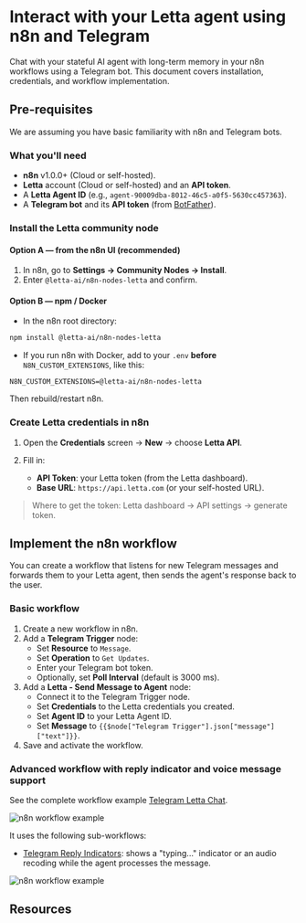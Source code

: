 # Interact with your Letta agent using n8n and Telegram

Chat with your stateful AI agent with long-term memory in your n8n workflows using a Telegram bot.
This document covers installation, credentials, and workflow implementation.

## Pre-requisites

We are assuming you have basic familiarity with n8n and Telegram bots.

### What you'll need

* **n8n** v1.0.0+ (Cloud or self-hosted).
* **Letta** account (Cloud or self-hosted) and an **API token**.
* A **Letta Agent ID** (e.g., `agent-90009dba-8012-46c5-a0f5-5630cc457363`).
* A **Telegram bot** and its **API token** (from [BotFather](https://t.me/botfather)).

### Install the Letta community node

#### Option A — from the n8n UI (recommended)

1. In n8n, go to **Settings → Community Nodes → Install**.
2. Enter `@letta-ai/n8n-nodes-letta` and confirm.

#### Option B — npm / Docker

* In the n8n root directory:

```bash
npm install @letta-ai/n8n-nodes-letta
```

* If you run n8n with Docker, add to your `.env` **before** `N8N_CUSTOM_EXTENSIONS`, like this:

```
N8N_CUSTOM_EXTENSIONS=@letta-ai/n8n-nodes-letta
```

Then rebuild/restart n8n.

### Create Letta credentials in n8n

1. Open the **Credentials** screen → **New** → choose **Letta API**.
2. Fill in:

   * **API Token**: your Letta token (from the Letta dashboard).
   * **Base URL**: `https://api.letta.com` (or your self-hosted URL).

> Where to get the token: Letta dashboard → API settings → generate token.

## Implement the n8n workflow

You can create a workflow that listens for new Telegram messages and forwards them to your Letta agent, then sends the agent's response back to the user.

### Basic workflow

1. Create a new workflow in n8n.
2. Add a **Telegram Trigger** node:
   * Set **Resource** to `Message`.
   * Set **Operation** to `Get Updates`.
   * Enter your Telegram bot token.
   * Optionally, set **Poll Interval** (default is 3000 ms).
3. Add a **Letta - Send Message to Agent** node:
   * Connect it to the Telegram Trigger node.
   * Set **Credentials** to the Letta credentials you created.
   * Set **Agent ID** to your Letta Agent ID.
   * Set **Message** to `{{$node["Telegram Trigger"].json["message"]["text"]}}`.
4. Save and activate the workflow.

### Advanced workflow with reply indicator and voice message support

See the complete workflow example [Telegram Letta Chat](./workflows/telegram-letta-chat.json).

![n8n workflow example](./n8n_workflow-telegram-letta-chat.jpg)

It uses the following sub-workflows:

- [Telegram Reply Indicators](./workflows/telegram-reply-indicators.json): shows a "typing..." indicator or an audio recoding while the agent processes the message.

![n8n workflow example](./n8n_workflow-telegram-reply-indicators.jpg)

## Resources

[1]: https://github.com/letta-ai/n8n-nodes-letta "GitHub - letta-ai/n8n-nodes-letta: This is the official n8n node that allows you to integrate Letta AI agents into your n8n workflows."
